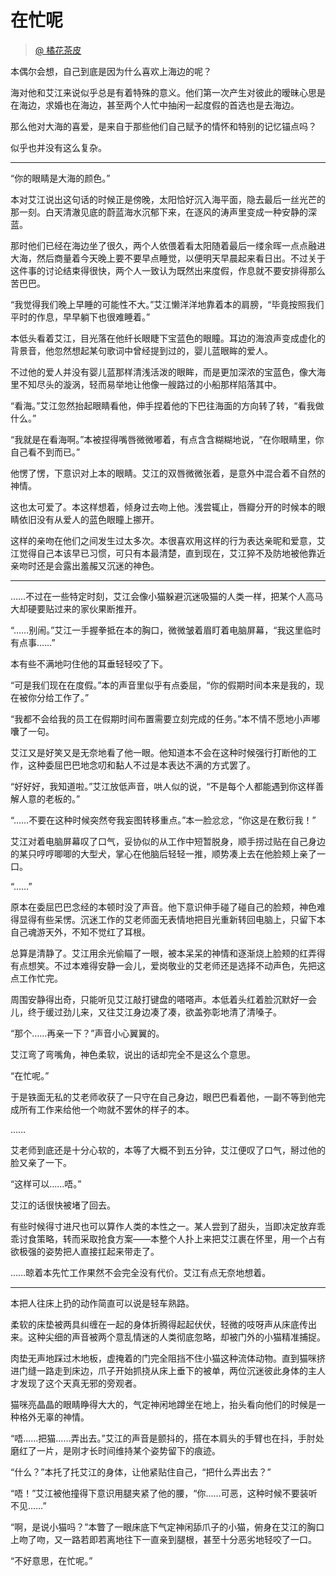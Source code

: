   # 在忙呢
  > [@ 橘花茶皮](https://weibo.com/u/7409087275)
  
  本偶尔会想，自己到底是因为什么喜欢上海边的呢？

  海对他和艾江来说似乎总是有着特殊的意义。他们第一次产生对彼此的暧昧心思是在海边，求婚也在海边，甚至两个人忙中抽闲一起度假的首选也是去海边。

  那么他对大海的喜爱，是来自于那些他们自己赋予的情怀和特别的记忆锚点吗？

  似乎也并没有这么复杂。

  ---

  “你的眼睛是大海的颜色。”

  本对艾江说出这句话的时候正是傍晚，太阳恰好沉入海平面，隐去最后一丝光芒的那一刻。白天清澈见底的蔚蓝海水沉郁下来，在逐风的涛声里变成一种安静的深蓝。

  那时他们已经在海边坐了很久，两个人依偎着看太阳随着最后一缕余晖一点点融进大海，然后商量着今天晚上要不要早点睡觉，以便明天早晨起来看日出。不过关于这件事的讨论结束得很快，两个人一致认为既然出来度假，作息就不要安排得那么苦巴巴。

  “我觉得我们晚上早睡的可能性不大。”艾江懒洋洋地靠着本的肩膀，“毕竟按照我们平时的作息，早早躺下也很难睡着。”

  本低头看着艾江，目光落在他纤长眼睫下宝蓝色的眼瞳。耳边的海浪声变成虚化的背景音，他忽然想起某句歌词中曾经提到过的，婴儿蓝眼眸的爱人。

  不过他的爱人并没有婴儿蓝那样清浅活泼的眼眸，而是更加深浓的宝蓝色，像大海里不知尽头的漩涡，轻而易举地让他像一艘路过的小船那样陷落其中。

  “看海。”艾江忽然抬起眼睛看他，伸手捏着他的下巴往海面的方向转了转，“看我做什么。”

  “我就是在看海啊。”本被捏得嘴唇微微嘟着，有点含含糊糊地说，“在你眼睛里，你自己看不到而已。”

  他愣了愣，下意识对上本的眼睛。艾江的双唇微微张着，是意外中混合着不自然的神情。

  这也太可爱了。本这样想着，倾身过去吻上他。浅尝辄止，唇瓣分开的时候本的眼睛依旧没有从爱人的蓝色眼瞳上挪开。

  这样的亲吻在他们之间发生过太多次。本很喜欢用这样的行为表达亲昵和爱意，艾江觉得自己本该早已习惯，可只有本最清楚，直到现在，艾江猝不及防地被他靠近亲吻时还是会露出羞赧又沉迷的神色。

  ---

  ……不过在一些特定时刻，艾江会像小猫躲避沉迷吸猫的人类一样，把某个人高马大却硬要贴过来的家伙果断推开。

  “……别闹。”艾江一手握拳抵在本的胸口，微微皱着眉盯着电脑屏幕，“我这里临时有点事……”

  本有些不满地叼住他的耳垂轻轻咬了下。

  “可是我们现在在度假。”本的声音里似乎有点委屈，“你的假期时间本来是我的，现在被你分给工作了。”

  “我都不会给我的员工在假期时间布置需要立刻完成的任务。”本不情不愿地小声嘟囔了一句。

  艾江又是好笑又是无奈地看了他一眼。他知道本不会在这种时候强行打断他的工作，这种委屈巴巴地念叨和黏人不过是本表达不满的方式罢了。

  “好好好，我知道啦。”艾江放低声音，哄人似的说，“不是每个人都能遇到你这样善解人意的老板的。”

  “……不要在这种时候突然夸我妄图转移重点。”本一脸忿忿，“你这是在敷衍我！”

  艾江对着电脑屏幕叹了口气，妥协似的从工作中短暂脱身，顺手捞过贴在自己身边的某只哼哼唧唧的大型犬，掌心在他脑后轻轻一推，顺势凑上去在他脸颊上亲了一口。

  “……”

  原本在委屈巴巴念经的本顿时没了声音。他下意识伸手碰了碰自己的脸颊，神色难得显得有些呆愣。沉迷工作的艾老师面无表情地把目光重新转回电脑上，只留下本自己魂游天外，不知不觉红了耳根。

  总算是清静了。艾江用余光偷瞄了一眼，被本呆呆的神情和逐渐烧上脸颊的红弄得有点想笑。不过本难得安静一会儿，爱岗敬业的艾老师还是选择不动声色，先把这点工作忙完。

  周围安静得出奇，只能听见艾江敲打键盘的嗒嗒声。本低着头红着脸沉默好一会儿，终于缓过劲儿来，又往艾江身边凑了凑，欲盖弥彰地清了清嗓子。

  “那个……再亲一下？”声音小心翼翼的。

  艾江弯了弯嘴角，神色柔软，说出的话却完全不是这么个意思。

  “在忙呢。”

  于是铁面无私的艾老师收获了一只守在自己身边，眼巴巴看着他，一副不等到他完成所有工作来给他一个吻就不罢休的样子的本。

  ……

  艾老师到底还是十分心软的，本等了大概不到五分钟，艾江便叹了口气，掰过他的脸又亲了一下。

  “这样可以……唔。”

  艾江的话很快被堵了回去。

  有些时候得寸进尺也可以算作人类的本性之一。某人尝到了甜头，当即决定放弃乖乖讨食策略，转而采取抢食方案——本整个人扑上来把艾江裹在怀里，用一个占有欲极强的姿势把人直接扛起来带走了。

  ……晾着本先忙工作果然不会完全没有代价。艾江有点无奈地想着。

---

  本把人往床上扔的动作简直可以说是轻车熟路。

  柔软的床垫被两具纠缠在一起的身体折腾得起起伏伏，轻微的吱呀声从床底传出来。这种尖细的声音被两个意乱情迷的人类彻底忽略，却被门外的小猫精准捕捉。

  肉垫无声地踩过木地板，虚掩着的门完全阻挡不住小猫这种流体动物。直到猫咪挤进门缝一路走到床边，爪子开始抓挠从床上垂下的被单，两位沉迷彼此身体的主人才发现了这个天真无邪的旁观者。

  猫咪亮晶晶的眼睛睁得大大的，气定神闲地蹲坐在地上，抬头看向他们的时候是一种格外无辜的神情。

  “唔……把猫……弄出去。”艾江的声音是颤抖的，搭在本肩头的手臂也在抖，手肘处磨红了一片，是刚才长时间维持某个姿势留下的痕迹。

  “什么？”本托了托艾江的身体，让他紧贴住自己，“把什么弄出去？”

  “唔！”艾江被他撞得下意识用腿夹紧了他的腰，“你……可恶，这种时候不要装听不见……”

  “啊，是说小猫吗？”本瞥了一眼床底下气定神闲舔爪子的小猫，俯身在艾江的胸口上吻了吻，又一路若即若离地往下一直亲到腿根，甚至十分恶劣地轻咬了一口。

   “不好意思，在忙呢。”

